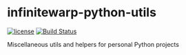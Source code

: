 # infinitewarp-python-utils

[![license](https://img.shields.io/github/license/infinitewarp/infinitewarp-python-utils.svg)]()
[![Build Status](https://travis-ci.org/infinitewarp/infinitewarp-python-utils.svg?branch=master)](https://travis-ci.org/infinitewarp/infinitewarp-python-utils)

Miscellaneous utils and helpers for personal Python projects
